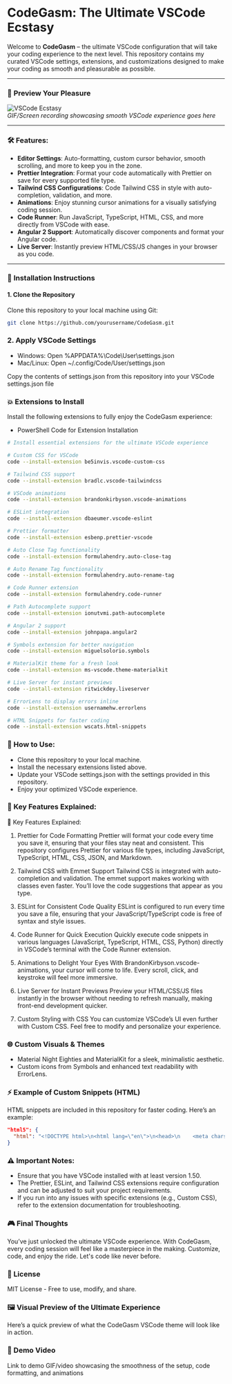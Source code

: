 # CodeGasm: The Ultimate VSCode Ecstasy

Welcome to **CodeGasm** – the ultimate VSCode configuration that will take your coding experience to the next level. This repository contains my curated VSCode settings, extensions, and customizations designed to make your coding as smooth and pleasurable as possible.

---

### 📸 **Preview Your Pleasure**

![VSCode Ecstasy](https://via.placeholder.com/800x400.png)  
*GIF/Screen recording showcasing smooth VSCode experience goes here*

---

### 🛠️ **Features:**

- **Editor Settings**: Auto-formatting, custom cursor behavior, smooth scrolling, and more to keep you in the zone.
- **Prettier Integration**: Format your code automatically with Prettier on save for every supported file type.
- **Tailwind CSS Configurations**: Code Tailwind CSS in style with auto-completion, validation, and more.
- **Animations**: Enjoy stunning cursor animations for a visually satisfying coding session.
- **Code Runner**: Run JavaScript, TypeScript, HTML, CSS, and more directly from VSCode with ease.
- **Angular 2 Support**: Automatically discover components and format your Angular code.
- **Live Server**: Instantly preview HTML/CSS/JS changes in your browser as you code.

---

### 🔧 **Installation Instructions**

#### 1. **Clone the Repository**

Clone this repository to your local machine using Git:

```bash
git clone https://github.com/yourusername/CodeGasm.git

```

### 2. **Apply VSCode Settings**

- Windows: Open %APPDATA%\Code\User\settings.json
- Mac/Linux: Open ~/.config/Code/User/settings.json

Copy the contents of settings.json from this repository into your VSCode settings.json file

### **💥 Extensions to Install**

Install the following extensions to fully enjoy the CodeGasm experience:

- PowerShell Code for Extension Installation

```bash
# Install essential extensions for the ultimate VSCode experience

# Custom CSS for VSCode
code --install-extension be5invis.vscode-custom-css

# Tailwind CSS support
code --install-extension bradlc.vscode-tailwindcss

# VSCode animations
code --install-extension brandonkirbyson.vscode-animations

# ESLint integration
code --install-extension dbaeumer.vscode-eslint

# Prettier formatter
code --install-extension esbenp.prettier-vscode

# Auto Close Tag functionality
code --install-extension formulahendry.auto-close-tag

# Auto Rename Tag functionality
code --install-extension formulahendry.auto-rename-tag

# Code Runner extension
code --install-extension formulahendry.code-runner

# Path Autocomplete support
code --install-extension ionutvmi.path-autocomplete

# Angular 2 support
code --install-extension johnpapa.angular2

# Symbols extension for better navigation
code --install-extension miguelsolorio.symbols

# MaterialKit theme for a fresh look
code --install-extension ms-vscode.theme-materialkit

# Live Server for instant previews
code --install-extension ritwickdey.liveserver

# ErrorLens to display errors inline
code --install-extension usernamehw.errorlens

# HTML Snippets for faster coding
code --install-extension wscats.html-snippets

```

### **📄 How to Use:**

- Clone this repository to your local machine.
- Install the necessary extensions listed above.
- Update your VSCode settings.json with the settings provided in this repository.
- Enjoy your optimized VSCode experience.


### **🌟 Key Features Explained:**

🌟 Key Features Explained:
1. Prettier for Code Formatting
Prettier will format your code every time you save it, ensuring that your files stay neat and consistent. This repository configures Prettier for various file types, including JavaScript, TypeScript, HTML, CSS, JSON, and Markdown.

2. Tailwind CSS with Emmet Support
Tailwind CSS is integrated with auto-completion and validation. The emmet support makes working with classes even faster. You’ll love the code suggestions that appear as you type.

3. ESLint for Consistent Code Quality
ESLint is configured to run every time you save a file, ensuring that your JavaScript/TypeScript code is free of syntax and style issues.

4. Code Runner for Quick Execution
Quickly execute code snippets in various languages (JavaScript, TypeScript, HTML, CSS, Python) directly in VSCode’s terminal with the Code Runner extension.

5. Animations to Delight Your Eyes
With BrandonKirbyson.vscode-animations, your cursor will come to life. Every scroll, click, and keystroke will feel more immersive.

6. Live Server for Instant Previews
Preview your HTML/CSS/JS files instantly in the browser without needing to refresh manually, making front-end development quicker.

7. Custom Styling with CSS
You can customize VSCode’s UI even further with Custom CSS. Feel free to modify and personalize your experience.

### **🌐 Custom Visuals & Themes**

- Material Night Eighties and MaterialKit for a sleek, minimalistic aesthetic.
- Custom icons from Symbols and enhanced text readability with ErrorLens.

### **⚡ Example of Custom Snippets (HTML)**
HTML snippets are included in this repository for faster coding. Here’s an example:

```json
"html5": {
  "html": "<!DOCTYPE html>\n<html lang=\"en\">\n<head>\n    <meta charset=\"UTF-8\">\n    <meta name=\"viewport\" content=\"width=device-width, initial-scale=1.0\">\n    <meta http-equiv=\"X-UA-Compatible\" content=\"ie=edge\">\n    <title>${1:Document}</title>\n</head>\n<body>\n    ${2}\n</body>\n</html>"
}
```

### **⚠️ Important Notes:**

- Ensure that you have VSCode installed with at least version 1.50.
- The Prettier, ESLint, and Tailwind CSS extensions require configuration and can be adjusted to suit your project requirements.
- If you run into any issues with specific extensions (e.g., Custom CSS), refer to the extension documentation for troubleshooting.

### **🎮 Final Thoughts**

You’ve just unlocked the ultimate VSCode experience. With CodeGasm, every coding session will feel like a masterpiece in the making. Customize, code, and enjoy the ride. Let's code like never before.

### **📝 License**

MIT License - Free to use, modify, and share.

### **🖼️ Visual Preview of the Ultimate Experience**

Here’s a quick preview of what the CodeGasm VSCode theme will look like in action.


### **🎥 Demo Video**

Link to demo GIF/video showcasing the smoothness of the setup, code formatting, and animations



